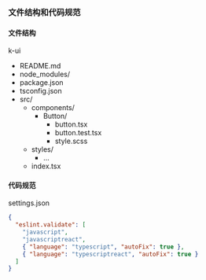 ### 文件结构和代码规范
#### 文件结构
k-ui
- README.md
- node_modules/
- package.json
- tsconfig.json
- src/
  - components/
    - Button/
      - button.tsx
      - button.test.tsx
      - style.scss
  - styles/
    - ...
  - index.tsx
#### 代码规范
settings.json
``` json
{
  "eslint.validate": [
    "javascript",
    "javascriptreact",
    { "language": "typescript", "autoFix": true },
    { "language": "typescriptreact", "autoFix": true }
  ]
}
```
